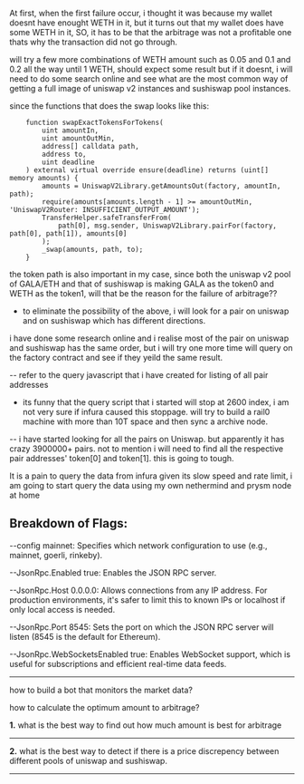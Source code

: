 At first, when the first failure occur, i thought it was because my wallet doesnt have enought WETH in it, but it turns out that my wallet does have some WETH in it, SO, it has to be that the arbitrage was not a profitable one thats why the transaction did not go through.

will try a few more combinations of WETH amount such as 0.05 and 0.1 and 0.2 all the way until 1 WETH, should expect some result but if it doesnt, i will need to do some search online and see what are the most common way of getting a full image of uniswap v2 instances and sushiswap pool instances. 

since the functions that does the swap looks like this:


```solidity
    function swapExactTokensForTokens(
        uint amountIn,
        uint amountOutMin,
        address[] calldata path,
        address to,
        uint deadline
    ) external virtual override ensure(deadline) returns (uint[] memory amounts) {
        amounts = UniswapV2Library.getAmountsOut(factory, amountIn, path);
        require(amounts[amounts.length - 1] >= amountOutMin, 'UniswapV2Router: INSUFFICIENT_OUTPUT_AMOUNT');
        TransferHelper.safeTransferFrom(
            path[0], msg.sender, UniswapV2Library.pairFor(factory, path[0], path[1]), amounts[0]
        );
        _swap(amounts, path, to);
    }
```

the token path is also important in my case, since both the uniswap v2 pool of GALA/ETH and that of sushiswap is making GALA as the token0 and WETH as the token1, will that be the reason for the failure of arbitrage??


- to eliminate the possibility of the above, i will look for a pair on uniswap and on sushiswap which has different directions.

i have done some research online and i realise most of the pair on uniswap and sushiswap has the same order, but i will try one more time will query on the factory contract and see if they yeild the same result.


-- refer to the query javascript that i have created for listing of all pair addresses

- its funny that the query script that i started will stop at 2600 index, i am not very sure if infura caused this stoppage. will try to build a rail0 machine with more than 10T space and then sync a archive node.

-- i have started looking for all the pairs on Uniswap. but apparently it has crazy 3900000+ pairs. not to mention i will need to find all the respective pair addresses' token[0] and token[1]. this is going to tough.



It is a pain to query the data from infura given its slow speed and rate limit, i am going to start query the data using my own nethermind and prysm node at home
## __Breakdown of Flags:__
--config mainnet: Specifies which network configuration to use (e.g., mainnet, goerli, rinkeby).


--JsonRpc.Enabled true: Enables the JSON RPC server.


--JsonRpc.Host 0.0.0.0: Allows connections from any IP address. For production environments, it's safer to limit this to known IPs or localhost if only local access is needed.


--JsonRpc.Port 8545: Sets the port on which the JSON RPC server will listen (8545 is the default for Ethereum).


--JsonRpc.WebSocketsEnabled true: Enables WebSocket support, which is useful for subscriptions and efficient real-time data feeds.


---------------------------------------------------------------------------------------------------------------------
how to build a bot that monitors the market data?

how to calculate the optimum amount to arbitrage?


__1.__ what is the best way to find out how much amount is best for arbitrage


---------------------------------------------------------------------------------------------------------------------


__2.__ what is the best way to detect if there is a price discrepency between different pools of uniswap and sushiswap.


---------------------------------------------------------------------------------------------------------------------

